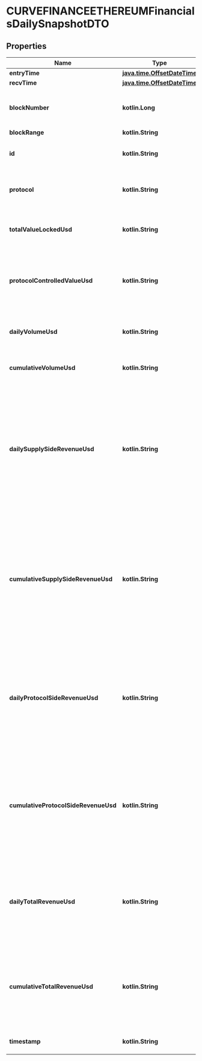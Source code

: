 
# CURVEFINANCEETHEREUMFinancialsDailySnapshotDTO

## Properties
Name | Type | Description | Notes
------------ | ------------- | ------------- | -------------
**entryTime** | [**java.time.OffsetDateTime**](java.time.OffsetDateTime.md) |  |  [optional]
**recvTime** | [**java.time.OffsetDateTime**](java.time.OffsetDateTime.md) |  |  [optional]
**blockNumber** | **kotlin.Long** | Number of block in which entity was recorded. |  [optional]
**blockRange** | **kotlin.String** |  |  [optional]
**id** | **kotlin.String** | ID is # of days since Unix epoch time |  [optional]
**protocol** | **kotlin.String** | Protocol this snapshot is associated with |  [optional]
**totalValueLockedUsd** | **kotlin.String** | Current TVL (Total Value Locked) of the entire protocol |  [optional]
**protocolControlledValueUsd** | **kotlin.String** | Current PCV (Protocol Controlled Value). Only relevant for protocols with PCV. |  [optional]
**dailyVolumeUsd** | **kotlin.String** | All trade volume occurred in a given day, in USD |  [optional]
**cumulativeVolumeUsd** | **kotlin.String** | All historical trade volume in USD |  [optional]
**dailySupplySideRevenueUsd** | **kotlin.String** | Revenue claimed by suppliers to the protocol. LPs on DEXs (e.g. 0.25% of the swap fee in Sushiswap). Depositors on Lending Protocols. NFT sellers on OpenSea. |  [optional]
**cumulativeSupplySideRevenueUsd** | **kotlin.String** | Revenue claimed by suppliers to the protocol. LPs on DEXs (e.g. 0.25% of the swap fee in Sushiswap). Depositors on Lending Protocols. NFT sellers on OpenSea. |  [optional]
**dailyProtocolSideRevenueUsd** | **kotlin.String** | Gross revenue for the protocol (revenue claimed by protocol). Examples: AMM protocol fee (Sushi’s 0.05%). OpenSea 10% sell fee. |  [optional]
**cumulativeProtocolSideRevenueUsd** | **kotlin.String** | Gross revenue for the protocol (revenue claimed by protocol). Examples: AMM protocol fee (Sushi’s 0.05%). OpenSea 10% sell fee. |  [optional]
**dailyTotalRevenueUsd** | **kotlin.String** | All revenue generated by the protocol. e.g. 0.30% of swap fee in Sushiswap, all yield generated by Yearn. |  [optional]
**cumulativeTotalRevenueUsd** | **kotlin.String** | All revenue generated by the protocol. e.g. 0.30% of swap fee in Sushiswap, all yield generated by Yearn. |  [optional]
**timestamp** | **kotlin.String** | Timestamp of this snapshot |  [optional]



